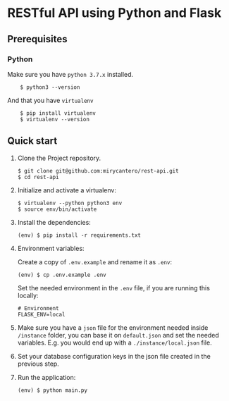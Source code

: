 # RESTful API using Python and Flask

## Prerequisites

### Python

Make sure you have `python 3.7.x` installed.

        $ python3 --version

And that you have `virtualenv`

        $ pip install virtualenv
        $ virtualenv --version

## Quick start

1.  Clone the Project repository.

        $ git clone git@github.com:mirycantero/rest-api.git
        $ cd rest-api

2.  Initialize and activate a virtualenv:

        $ virtualenv --python python3 env
        $ source env/bin/activate

3.  Install the dependencies:

        (env) $ pip install -r requirements.txt

4.  Environment variables:

    Create a copy of `.env.example` and rename it as `.env`:

        (env) $ cp .env.example .env

    Set the needed environment in the `.env` file, if you are running this locally:

        # Environment
        FLASK_ENV=local

5.  Make sure you have a `json` file for the environment needed inside `/instance` folder, you can base it on `default.json` and set the needed variables. E.g. you would end up with a `./instance/local.json` file.

6.  Set your database configuration keys in the json file created in the previous step.

7.  Run the application:

        (env) $ python main.py
